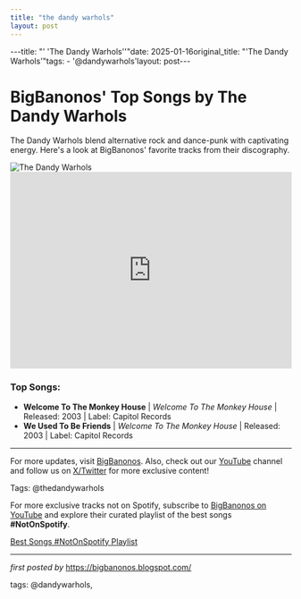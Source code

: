 ```yaml
---
title: "the dandy warhols"
layout: post
---
```

---title: "' 'The Dandy Warhols''"date: 2025-01-16original_title: "'The Dandy Warhols'"tags:  - '@dandywarhols'layout: post---<!-- Title of the Post --><h1>BigBanonos' Top Songs by The Dandy Warhols</h1> <!-- Introductory Text --><p>The Dandy Warhols blend alternative rock and dance-punk with captivating energy. Here's a look at BigBanonos' favorite tracks from their discography.</p> <!-- Featured Image --><div> <img src="https://i.scdn.co/image/ab6761610000e5eb918734ca6f0f14803c7d8922" alt="The Dandy Warhols"></div> <!-- Spotify Embed --><div> <iframe src="https://open.spotify.com/embed/playlist/2Lg8S3joZhwfjt1IkylFbw?utm_source=generator" width="100%" height="352" frameBorder="0" allowfullscreen="" allow="autoplay; clipboard-write; encrypted-media; fullscreen; picture-in-picture" loading="lazy"></iframe></div> <!-- Song Information --><h3>Top Songs:</h3><ul> <li><strong>Welcome To The Monkey House</strong> | <em>Welcome To The Monkey House</em> | Released: 2003 | Label: Capitol Records</li> <li><strong>We Used To Be Friends</strong> | <em>Welcome To The Monkey House</em> | Released: 2003 | Label: Capitol Records</li></ul> <!-- Footer Links --><hr /><p>For more updates, visit <a href="https://bigbanonos.blogspot.com/" target="_blank">BigBanonos</a>. Also, check out our <a href="https://www.youtube.com/@BigBanonos" target="_blank">YouTube</a> channel and follow us on <a href="https://x.com/bigbanonos" target="_blank">X/Twitter</a> for more exclusive content!</p> <!-- Tags --><p>Tags: @thedandywarhols</p><!--Subscribe and Playlist Links--><div>    <p>For more exclusive tracks not on Spotify, subscribe to <a href="https://www.youtube.com/@BigBanonos" target="_blank">BigBanonos on YouTube</a> and explore their curated playlist of the best songs <strong>#NotOnSpotify</strong>.</p>    <p><a href="https://www.youtube.com/playlist?list=PLtuNtuTatqI0kFahUCbtbfenC_ET5O_tr" target="_blank">Best Songs #NotOnSpotify Playlist<br /></a></p></div><hr /><p><em>first posted by</em> <a href="https://bigbanonos.blogspot.com/" rel="noopener" target="_new">https://bigbanonos.blogspot.com/</a></p><p>tags: @dandywarhols,</p>